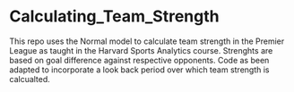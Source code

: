 # Calculating_Team_Strength
This repo uses the Normal model to calculate team strength in the Premier League as taught in the Harvard Sports Analytics course.
Strenghts are based on goal difference against respective opponents.
Code as been adapted to incorporate a look back period over which team strength is calcualted. 
